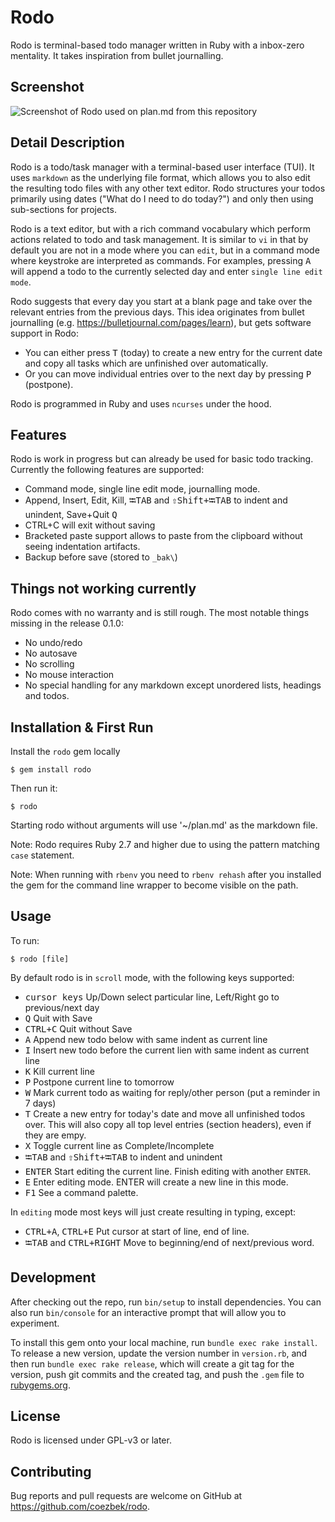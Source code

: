 # Rodo
Rodo is terminal-based todo manager written in Ruby with a inbox-zero mentality. It takes inspiration from bullet journalling.

## Screenshot

![Screenshot of Rodo used on plan.md from this repository](https://user-images.githubusercontent.com/12127567/121207217-67065b80-c879-11eb-8976-f8ba3d162341.png)

## Detail Description

Rodo is a todo/task manager with a terminal-based user interface (TUI). It uses `markdown` as the underlying file format, which allows you to also edit the resulting todo files with any other text editor. Rodo structures your todos primarily using dates ("What do I need to do today?") and only then using sub-sections for projects.

Rodo is a text editor, but with a rich command vocabulary which perform actions related to todo and task management. It is similar to `vi` in that by default you are not in a mode where you can `edit`, but in a command mode where keystroke are interpreted as commands. For examples, pressing <kbd>A</kbd> will append a todo to the currently selected day and enter `single line edit mode`.

Rodo suggests that every day you start at a blank page and take over the relevant entries from the previous days. This idea originates from bullet journalling (e.g. https://bulletjournal.com/pages/learn), but gets software support in Rodo:

 - You can either press <kbd>T</kbd> (today) to create a new entry for the current date and copy all tasks which are unfinished over automatically.
 - Or you can move individual entries over to the next day by pressing <kbd>P</kbd> (postpone).

Rodo is programmed in Ruby and uses `ncurses` under the hood.

## Features

Rodo is work in progress but can already be used for basic todo tracking. Currently the following features are supported:

- Command mode, single line edit mode, journalling mode.
- Append, Insert, Edit, Kill, <kbd>⭾TAB</kbd> and <kbd>⇧Shift+⭾TAB</kbd></kbd> to indent and unindent, Save+Quit <kbd>Q</kbd>
- CTRL+C will exit without saving
- Bracketed paste support allows to paste from the clipboard without seeing indentation artifacts.
- Backup before save (stored to `_bak\`)

## Things not working currently

Rodo comes with no warranty and is still rough. The most notable things missing in the release 0.1.0:

 - No undo/redo
 - No autosave
 - No scrolling
 - No mouse interaction
 - No special handling for any markdown except unordered lists, headings and todos.

## Installation & First Run

Install the `rodo` gem locally

    $ gem install rodo

Then run it:

    $ rodo

Starting rodo without arguments will use '~/plan.md' as the markdown file.

Note: Rodo requires Ruby 2.7 and higher due to using the pattern matching `case` statement.

Note: When running with `rbenv` you need to `rbenv rehash` after you installed the gem for the command line wrapper to become visible on the path.

## Usage

To run:

    $ rodo [file]
    
By default rodo is in `scroll` mode, with the following keys supported:

 - <kbd>cursor keys</kbd> Up/Down select particular line, Left/Right go to previous/next day
 - <kbd>Q</kbd> Quit with Save
 - <kbd>CTRL+C</kbd> Quit without Save
 - <kbd>A</kbd> Append new todo below with same indent as current line
 - <kbd>I</kbd> Insert new todo before the current lien with same indent as current line
 - <kbd>K</kbd> Kill current line
 - <kbd>P</kbd> Postpone current line to tomorrow
 - <kbd>W</kbd> Mark current todo as waiting for reply/other person (put a reminder in 7 days)
 - <kbd>T</kbd> Create a new entry for today's date and move all unfinished todos over. This will also copy all top level entries (section headers), even if they are empy.
 - <kbd>X</kbd> Toggle current line as Complete/Incomplete
 - <kbd>⭾TAB</kbd> and <kbd>⇧Shift+⭾TAB</kbd></kbd> to indent and unindent
 - <kbd>ENTER</kbd> Start editing the current line. Finish editing with another `ENTER`.
 - <kbd>E</kbd> Enter editing mode. ENTER will create a new line in this mode.
 - <kbd>F1</kbd> See a command palette.

In `editing` mode most keys will just create resulting in typing, except:

 - <kbd>CTRL+A</kbd>, <kbd>CTRL+E</kbd> Put cursor at start of line, end of line.
 - <kbd>⭾TAB</kbd> and <kbd>CTRL+RIGHT</kbd> Move to beginning/end of next/previous word. 

## Development

After checking out the repo, run `bin/setup` to install dependencies. You can also run `bin/console` for an interactive prompt that will allow you to experiment.

To install this gem onto your local machine, run `bundle exec rake install`. To release a new version, update the version number in `version.rb`, and then run `bundle exec rake release`, which will create a git tag for the version, push git commits and the created tag, and push the `.gem` file to [rubygems.org](https://rubygems.org).

## License

Rodo is licensed under GPL-v3 or later.

## Contributing

Bug reports and pull requests are welcome on GitHub at https://github.com/coezbek/rodo.
